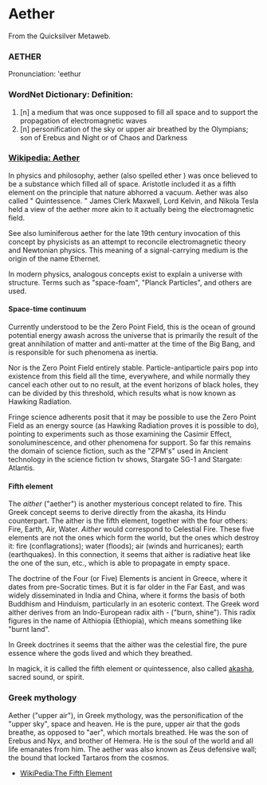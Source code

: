 
# Aether

From the Quicksilver Metaweb.


### AETHER


Pronunciation: 'eethur

### WordNet Dictionary: Definition:


1. [n] a medium that was once supposed to fill all space and to support the propagation of electromagnetic waves
2. [n] personification of the sky or upper air breathed by the Olympians; son of Erebus and Night or of Chaos and Darkness



### [Wikipedia: Aether](/)


In physics and philosophy, aether (also spelled ether ) was once believed to be a substance which filled all of space. Aristotle included it as a fifth element on the principle that nature abhorred a vacuum. Aether was also called " Quintessence. " James Clerk Maxwell, Lord Kelvin, and Nikola Tesla held a view of the aether more akin to it actually being the electromagnetic field. 

See also luminiferous aether for the late 19th century invocation of this concept by physicists as an attempt to reconcile electromagnetic theory and Newtonian physics. This meaning of a signal-carrying medium is the origin of the name Ethernet. 

In modern physics, analogous concepts exist to explain a universe with structure. Terms such as "space-foam", "Planck Particles", and others are used. 

#### Space-time continuum


Currently understood to be the Zero Point Field, this is the ocean of ground potential energy awash across the universe that is primarily the result of the great annihilation of matter and anti-matter at the time of the Big Bang, and is responsible for such phenomena as inertia. 

Nor is the Zero Point Field entirely stable. Particle-antiparticle pairs pop into existence from this field all the time, everywhere, and while normally they cancel each other out to no result, at the event horizons of black holes, they can be divided by this threshold, which results what is now known as Hawking Radiation.

Fringe science adherents posit that it may be possible to use the Zero Point Field as an energy source (as Hawking Radiation proves it is possible to do), pointing to experiments such as those examining the Casimir Effect, sonoluminescence, and other phenomena for support. So far this remains the domain of science fiction, such as the "ZPM's" used in Ancient technology in the science fiction tv shows, Stargate SG-1 and Stargate: Atlantis.

#### Fifth element


The *aither* ("aether") is another mysterious concept related to fire. This Greek concept seems to derive directly from the akasha, its Hindu counterpart. The aither is the fifth element, together with the four others: Fire, Earth, Air, Water. *Aither* would correspond to Celestial Fire. These five elements are not the ones which form the world, but the ones which destroy it: fire (conflagrations); water (floods); air (winds and hurricanes); earth (earthquakes). In this connection, it seems that aither is radiative heat like the one of the sun, etc., which is able to propagate in empty space. 

The doctrine of the Four (or Five) Elements is ancient in Greece, where it dates from pre-Socratic times. But it is far older in the Far East, and was widely disseminated in India and China, where it forms the basis of both Buddhism and Hinduism, particularly in an esoteric context. The Greek word aither derives from an Indo-European radix aith - ("burn, shine"). This radix figures in the name of Aithiopia (Ethiopia), which means something like "burnt land". 

In Greek doctrines it seems that the aither was the celestial fire, the pure essence where the gods lived and which they breathed. 

In magick, it is called the fifth element or quintessence, also called [akasha](/akasha), sacred sound, or spirit. 

### Greek mythology


Aether ("upper air"), in Greek mythology, was the personification of the "upper sky", space and heaven. He is the pure, upper air that the gods breathe, as opposed to "aer", which mortals breathed. He was the son of Erebus and Nyx, and brother of Hemera. He is the soul of the world and all life emanates from him. The aether was also known as Zeus defensive wall; the bound that locked Tartaros from the cosmos. 

* [WikiPedia:The Fifth Element](/)
